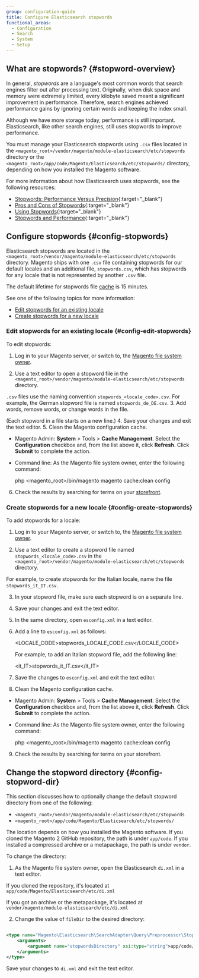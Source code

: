 ```yaml
---
group: configuration-guide
title: Configure Elasticsearch stopwords
functional_areas:
  - Configuration
  - Search
  - System
  - Setup
---
```


## What are stopwords? {#stopword-overview}

In general, *stopwords* are a language's most common words that search engines filter out after processing text. Originally, when disk space and memory were extremely limited, every kilobyte saved meant a significant improvement in performance. Therefore, search engines achieved performance gains by ignoring certain words and keeping the index small.

Although we have more storage today, performance is still important. Elasticsearch, like other search engines, still uses stopwords to improve performance.

You must manage your Elasticsearch stopwords using `.csv` files located in the `<magento_root>/vendor/magento/module-elasticsearch/etc/stopwords` directory or the `<magento_root>/app/code/Magento/Elasticsearch/etc/stopwords/` directory, depending on how you installed the Magento software.

For more information about how Elasticsearch uses stopwords, see the following resources:

* [Stopwords: Performance Versus Precision](https://www.elastic.co/guide/en/elasticsearch/guide/current/stopwords.html){:target="_blank"}
* [Pros and Cons of Stopwords](https://www.elastic.co/guide/en/elasticsearch/guide/current/pros-cons-stopwords.html){:target="_blank"}
* [Using Stopwords](https://www.elastic.co/guide/en/elasticsearch/guide/current/using-stopwords.html){:target="_blank"}
* [Stopwords and Performance](https://www.elastic.co/guide/en/elasticsearch/guide/current/stopwords-performance.html){:target="_blank"}

## Configure stopwords {#config-stopwords}

Elasticsearch stopwords are located in the `<magento_root>/vendor/magento/module-elasticsearch/etc/stopwords` directory. Magento ships with one `.csv` file containing stopwords for our default locales and an additional file, `stopwords.csv`, which has stopwords for any locale that is not represented by another `.csv` file.

The default lifetime for stopwords file [cache](https://glossary.magento.com/cache) is 15 minutes.

See one of the following topics for more information:

* [Edit stopwords for an existing locale](#config-edit-stopwords)
* [Create stopwords for a new locale](#config-create-stopwords)

### Edit stopwords for an existing locale {#config-edit-stopwords}

To edit stopwords:

1. Log in to your Magento server, or switch to, the [Magento file system owner]({{page.baseurl}}/install-gde/prereq/apache-user.html).

2. Use a text editor to open a stopword file in the `<magento_root>/vendor/magento/module-elasticsearch/etc/stopwords` directory.

 `.csv` files use the naming convention `stopwords_<locale_code>.csv`. For example, the German stopword file is named `stopwords_de_DE.csv`.
3. Add words, remove words, or change words in the file.

 (Each stopword in a file starts on a new line.)
4. Save your changes and exit the text editor.
5. Clean the Magento configuration cache.

 * Magento Admin: **System** > Tools > **Cache Management**. Select the **Configuration** checkbox and, from the list above it, click **Refresh**. Click **Submit** to complete the action.

 * Command line: As the Magento file system owner, enter the following command:

   php <magento_root>/bin/magento magento cache:clean config
6. Check the results by searching for terms on your [storefront](https://glossary.magento.com/storefront).

### Create stopwords for a new locale {#config-create-stopwords}

To add stopwords for a locale:

1. Log in to your Magento server, or switch to, the [Magento file system owner]({{page.baseurl}}/install-gde/prereq/apache-user.html).

2. Use a text editor to create a stopword file named `stopwords_<locale_code>.csv` in the `<magento_root>/vendor/magento/module-elasticsearch/etc/stopwords` directory.

 For example, to create stopwords for the Italian locale, name the file `stopwords_it_IT.csv`.

3. In your stopword file, make sure each stopword is on a separate line.
4. Save your changes and exit the text editor.
5. In the same directory, open `esconfig.xml` in a text editor.
6. Add a line to `esconfig.xml` as follows:

     <LOCALE_CODE>stopwords_LOCALE_CODE.csv</LOCALE_CODE>

    For example, to add an Italian stopword file, add the following line:

     <it_IT>stopwords_it_IT.csv</it_IT>
7. Save the changes to `esconfig.xml` and exit the text editor.
8. Clean the Magento configuration cache.

 * Magento Admin: **System** > Tools > **Cache Management**. Select the **Configuration** checkbox and, from the list above it, click **Refresh**. Click **Submit** to complete the action.

 * Command line: As the Magento file system owner, enter the following command:

   php <magento_root>/bin/magento magento cache:clean config
9. Check the results by searching for terms on your storefront.

## Change the stopword directory {#config-stopword-dir}

This section discusses how to optionally change the default stopword directory from one of the following:

* `<magento_root>/vendor/magento/module-elasticsearch/etc/stopwords`
* `<magento_root>/app/code/Magento/Elasticsearch/etc/stopwords/`

The location depends on how you installed the Magento software. If you cloned the Magento 2 GitHub repository, the path is under `app/code`. If you installed a compressed archive or a metapackage, the path is under `vendor`.

To change the directory:

1. As the Magento file system owner, open the Elasticsearch `di.xml` in a text editor.

 If you cloned the repository, it's located at `app/code/Magento/Elasticsearch/etc/di.xml`

 If you got an archive or the metapackage, it's located at `vendor/magento/module-elasticsearch/etc/di.xml`

2. Change the value of `fileDir` to the desired directory:

```xml

<type name="Magento\Elasticsearch\SearchAdapter\Query\Preprocessor\Stopwords">
    <arguments>
        <argument name="stopwordsDirectory" xsi:type="string">app/code/Magento/Elasticsearch/etc/stopwords</argument>
    </arguments>
</type>
```

Save your changes to `di.xml` and exit the text editor.
